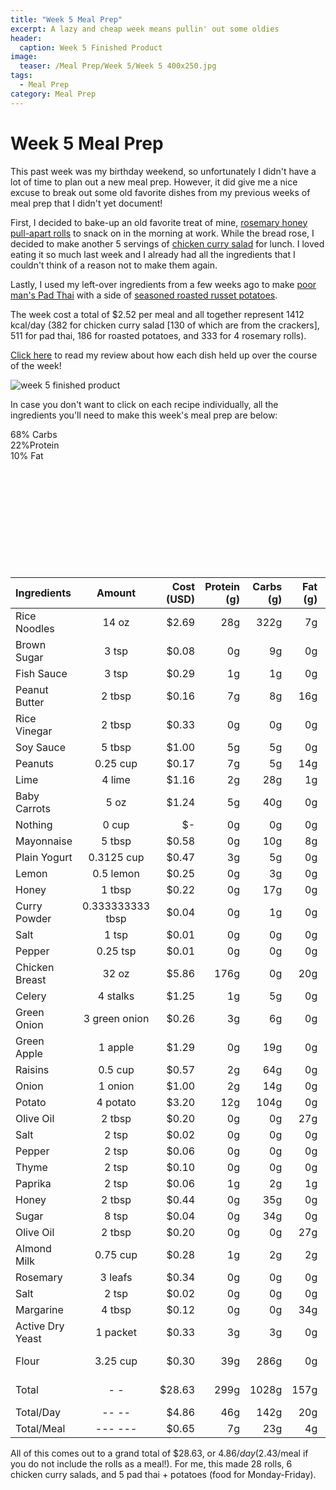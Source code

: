 ```yaml
---
title: "Week 5 Meal Prep"
excerpt: A lazy and cheap week means pullin' out some oldies
header:
  caption: Week 5 Finished Product
image:
  teaser: /Meal Prep/Week 5/Week 5 400x250.jpg
tags: 
  - Meal Prep
category: Meal Prep
---
```


# Week 5 Meal Prep

This past week was my birthday weekend, so unfortunately I didn't have a lot of time to plan out a new meal prep. However, it did give me a nice excuse to break out some old favorite dishes from my previous weeks of meal prep that I didn't yet document! 

First, I decided to bake-up an old favorite treat of mine, [rosemary honey pull-apart rolls](/recipe/Rosemary-Honey-Pull-Apart-Rolls/ "Rosemary Honey Pull-Apart Rolls") to snack on in the morning at work. While the bread rose, I decided to make another 5 servings of [chicken curry salad](/recipe/ChickenCurrySalad/ "Chicken Curry Salad") for lunch. I loved eating it so much last week and I already had all the ingredients that I couldn't think of a reason not to make them again.

Lastly, I used my left-over ingredients from a few weeks ago to make [poor man's Pad Thai](/recipe/PoorManPadThai/ "Poor Man's Pad Thai") with a side of [seasoned roasted russet potatoes](/recipe/RoastedSeasonedPotatoes/ "Seasoned Roasted Russet Potatoes"). 

The week cost a total of $2.52 per meal and all together represent 1412 kcal/day (382 for chicken curry salad  [130 of which are from the crackers], 511 for pad thai, 186 for roasted potatoes, and 333 for 4 rosemary rolls).

[Click here](http://underwriteyourlife.com/meal%20prep/Week5Evaluation/) to read my review about how each dish held up over the course of the week!

![week 5 finished product](https://github.com/underwriteyourlife/underwriteyourlife.github.io/blob/master/images/Meal%20Prep/Week%205/Week%205.jpg?raw=true "Week 5 Finished Meal Prep")

In case you don't want to click on each recipe individually, all the ingredients you'll need to make this week's meal prep are below:
<div class="c100 p68 big">
  <span>68% Carbs </span>
  <div class="slice">
    <div class="bar"></div>
    <div class="fill"></div>
  </div>
</div>

<div class="c100 p22 big">
  <span>22%Protein </span>
  <div class="slice">
    <div class="bar"></div>
    <div class="fill"></div>
  </div>
</div>

<div class="c100 p10 big">
  <span>10% Fat </span>
  <div class="slice">
    <div class="bar"></div>
    <div class="fill"></div>
  </div>
</div>

<br>
<br />
<br>
<br />
<br>
<br />
<br>
<br />
<br>
<br />

|	**Ingredients**	|	**Amount**		|	 **Cost (USD)** 	|	**Protein (g)**	|	**Carbs (g)**	|	**Fat (g)**	|	**Calories (kcal)**
|	:----------	|	:----------:		|	 ---------: 	|	 ---------: 	|	 ---------: 	|	 ---------: 	|	 ---------: 
|	Rice Noodles	|	14	oz	|	 $2.69 	|	28g	|	322g	|	7g	|	1470 cal
|	Brown Sugar	|	3	tsp	|	 $0.08 	|	0g	|	9g	|	0g	|	45 cal
|	Fish Sauce	|	3	tsp	|	 $0.29 	|	1g	|	1g	|	0g	|	15 cal
|	Peanut Butter	|	2	tbsp	|	 $0.16 	|	7g	|	8g	|	16g	|	190 cal
|	Rice Vinegar	|	2	tbsp	|	 $0.33 	|	0g	|	0g	|	0g	|	0 cal
|	Soy Sauce	|	5	tbsp	|	 $1.00 	|	5g	|	5g	|	0g	|	75 cal
|	Peanuts	|	0.25	cup	|	 $0.17 	|	7g	|	5g	|	14g	|	160 cal
|	Lime	|	4	lime	|	 $1.16 	|	2g	|	28g	|	1g	|	80 cal
|	Baby Carrots	|	5	oz	|	 $1.24 	|	5g	|	40g	|	0g	|	175 cal
|	Nothing	|	0	cup	|	 $-   	|	0g	|	0g	|	0g	|	0 cal
|	Mayonnaise	|	5	tbsp	|	 $0.58 	|	0g	|	10g	|	8g	|	100 cal
|	Plain Yogurt	|	0.3125	cup	|	 $0.47 	|	3g	|	5g	|	0g	|	38 cal
|	Lemon	|	0.5	lemon	|	 $0.25 	|	0g	|	3g	|	0g	|	9 cal
|	Honey	|	1	tbsp	|	 $0.22 	|	0g	|	17g	|	0g	|	60 cal
|	Curry Powder	|	0.333333333	tbsp	|	 $0.04 	|	0g	|	1g	|	0g	|	6 cal
|	Salt	|	1	tsp	|	 $0.01 	|	0g	|	0g	|	0g	|	0 cal
|	Pepper	|	0.25	tsp	|	 $0.01 	|	0g	|	0g	|	0g	|	0 cal
|	Chicken Breast	|	32	oz	|	 $5.86 	|	176g	|	0g	|	20g	|	880 cal
|	Celery	|	4	stalks	|	 $1.25 	|	1g	|	5g	|	0g	|	30 cal
|	Green Onion	|	3	green onion	|	 $0.26 	|	3g	|	6g	|	0g	|	15 cal
|	Green Apple	|	1	apple	|	 $1.29 	|	0g	|	19g	|	0g	|	100 cal
|	Raisins	|	0.5	cup	|	 $0.57 	|	2g	|	64g	|	0g	|	240 cal
|	Onion	|	1	onion	|	 $1.00 	|	2g	|	14g	|	0g	|	44 cal
|	Potato	|	4	potato	|	 $3.20 	|	12g	|	104g	|	0g	|	691 cal
|	Olive Oil	|	2	tbsp	|	 $0.20 	|	0g	|	0g	|	27g	|	240 cal
|	Salt	|	2	tsp	|	 $0.02 	|	0g	|	0g	|	0g	|	0 cal
|	Pepper	|	2	tsp	|	 $0.06 	|	0g	|	0g	|	0g	|	2 cal
|	Thyme	|	2	tsp	|	 $0.10 	|	0g	|	0g	|	0g	|	2 cal
|	Paprika	|	2	tsp	|	 $0.06 	|	1g	|	2g	|	1g	|	12 cal
|	Honey	|	2	tbsp	|	 $0.44 	|	0g	|	35g	|	0g	|	120 cal
|	Sugar	|	8	tsp	|	 $0.04 	|	0g	|	34g	|	0g	|	120 cal
|	Olive Oil	|	2	tbsp	|	 $0.20 	|	0g	|	0g	|	27g	|	240 cal
|	Almond Milk	|	0.75	cup	|	 $0.28 	|	1g	|	2g	|	2g	|	23 cal
|	Rosemary	|	3	leafs	|	 $0.34 	|	0g	|	0g	|	0g	|	2 cal
|	Salt	|	2	tsp	|	 $0.02 	|	0g	|	0g	|	0g	|	0 cal
|	Margarine	|	4	tbsp	|	 $0.12 	|	0g	|	0g	|	34g	|	400 cal
|	Active Dry Yeast	|	1	packet	|	 $0.33 	|	3g	|	3g	|	0g	|	21 cal
|	Flour	|	3.25	cup	|	 $0.30 	|	39g	|	286g	|	0g	|	1430 cal
|	Total	|	-	-	|	 $28.63 	|	299g	|	1028g	|	157g	|	7034 cal
|	Total/Day	|	--	--	|	 $4.86 	|	46g	|	142g	|	20g	|	969 cal
|	Total/Meal	|	---	---	|	 $0.65 	|	7g	|	23g	|	4g	|	160 cal


All of this comes out to a grand total of $28.63, or $4.86/day ($2.43/meal if you do not include the rolls as a meal!).
For me, this made 28 rolls, 6 chicken curry salads, and 5 pad thai + potatoes (food for Monday-Friday). 
